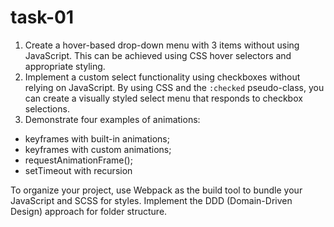 # task-01

1) Create a hover-based drop-down menu with 3 items without using JavaScript. This can be achieved using CSS hover selectors and appropriate styling.
2) Implement a custom select functionality using checkboxes without relying on JavaScript.
   By using CSS and the `:checked` pseudo-class, you can create a visually styled select menu that responds to checkbox selections.
4) Demonstrate four examples of animations:
- keyframes with built-in animations;
- keyframes with custom animations;
- requestAnimationFrame();
- setTimeout with recursion

To organize your project, use Webpack as the build tool to bundle your JavaScript and SCSS for styles. 
Implement the DDD (Domain-Driven Design) approach for folder structure.
